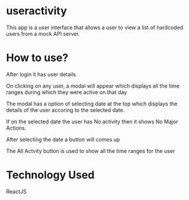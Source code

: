# useractivity

This app is a user interface that allows a user to view a list of hardcoded
users from a mock API server.

# How to use?

After login it has user details

On clicking on any user, a modal will appear which displays
all the time ranges during which they were active on that day

The modal has a option of selecting date at the top which displays the details of the user accoring to the selected date.

If on the selected date the user has No activity then it shows No Major Actions.

After selecting the date a button will comes up 

The All Actvity button is used to show all the time ranges for the user

# Technology Used
  ReactJS 
